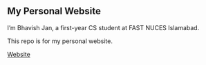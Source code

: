 ## My Personal Website
I’m Bhavish Jan, a first-year CS student at FAST NUCES Islamabad. 

This repo is for my personal website.

[Website](bhavishjan.github.io)
